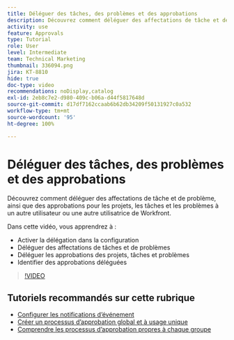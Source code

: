 ```yaml
---
title: Déléguer des tâches, des problèmes et des approbations
description: Découvrez comment déléguer des affectations de tâche et de problème, ainsi que des approbations pour les projets, les tâches et les problèmes à un autre utilisateur ou une autre utilisatrice de Workfront.
activity: use
feature: Approvals
type: Tutorial
role: User
level: Intermediate
team: Technical Marketing
thumbnail: 336094.png
jira: KT-8810
hide: true
doc-type: video
recommendations: noDisplay,catalog
exl-id: 2eb8c7e2-d980-409c-b06a-d44f5817648d
source-git-commit: d17df7162ccaab6b62db34209f50131927c0a532
workflow-type: tm+mt
source-wordcount: '95'
ht-degree: 100%

---
```


# Déléguer des tâches, des problèmes et des approbations

Découvrez comment déléguer des affectations de tâche et de problème, ainsi que des approbations pour les projets, les tâches et les problèmes à un autre utilisateur ou une autre utilisatrice de Workfront.

Dans cette vidéo, vous apprendrez à :

* Activer la délégation dans la configuration
* Déléguer des affectations de tâches et de problèmes
* Déléguer les approbations des projets, tâches et problèmes
* Identifier des approbations déléguées

>[!VIDEO](https://video.tv.adobe.com/v/336094/?quality=12&learn=on&enablevpops)

## Tutoriels recommandés sur cette rubrique

* [Configurer les notifications d’événement](/help/administration-and-setup/email-and-in-app-notifications/admin-set-up-event-notifications.md)
* [Créer un processus d’approbation global et à usage unique](/help/manage-work/approval-processes-and-milestone-paths/create-a-single-use-approval-process.md)
* [Comprendre les processus d’approbation propres à chaque groupe](/help/administration-and-setup/approval-processes-and-milestone-paths/group-specific-approval-processes.md)

